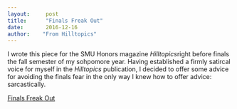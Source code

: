 ```yaml
---
layout:     post
title:      "Finals Freak Out"
date:       2016-12-16
author:    "From Hilltopics"
---
```


I wrote this piece for the SMU Honors magazine *Hilltopics*right before finals the fall semester of my sohpomore year. Having established a firmly satircal voice for myself in the *Hilltopics* publication, I decided to offer some advice for avoiding the finals fear in the only way I knew how to offer advice: sarcastically. 

[Finals Freak Out](https://hilltopicssmu.wordpress.com/2016/12/16/finals-freak-out/)